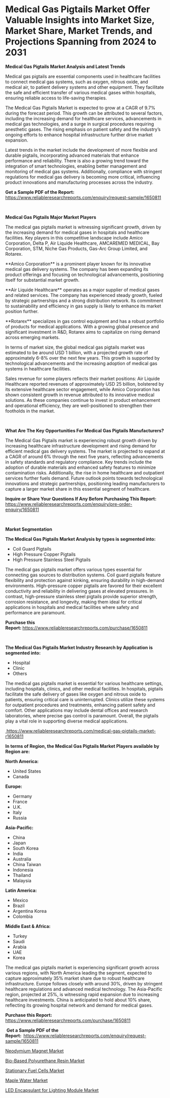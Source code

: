 <p><h1>Medical Gas Pigtails Market Offer Valuable Insights into Market Size, Market Share, Market Trends, and Projections Spanning from 2024 to 2031</h1></p><p><strong>Medical Gas Pigtails Market Analysis and Latest Trends</strong></p>
<p><p>Medical gas pigtails are essential components used in healthcare facilities to connect medical gas systems, such as oxygen, nitrous oxide, and medical air, to patient delivery systems and other equipment. They facilitate the safe and efficient transfer of various medical gases within hospitals, ensuring reliable access to life-saving therapies.</p><p>The Medical Gas Pigtails Market is expected to grow at a CAGR of 9.7% during the forecast period. This growth can be attributed to several factors, including the increasing demand for healthcare services, advancements in medical gas technologies, and a surge in surgical procedures requiring anesthetic gases. The rising emphasis on patient safety and the industry’s ongoing efforts to enhance hospital infrastructure further drive market expansion.</p><p>Latest trends in the market include the development of more flexible and durable pigtails, incorporating advanced materials that enhance performance and reliability. There is also a growing trend toward the integration of smart technologies, enabling better management and monitoring of medical gas systems. Additionally, compliance with stringent regulations for medical gas delivery is becoming more critical, influencing product innovations and manufacturing processes across the industry.</p></p>
<p><strong>Get a Sample PDF of the Report:&nbsp;</strong> <a href="https://www.reliableresearchreports.com/enquiry/request-sample/1650811?utm_campaign=12&utm_medium=2&utm_source=Github&utm_content=ia&utm_term=16122024&utm_id=medical-gas-pigtails">https://www.reliableresearchreports.com/enquiry/request-sample/1650811</a></p>
<p>&nbsp;</p>
<p><strong>Medical Gas Pigtails Major Market Players</strong></p>
<p><p>The medical gas pigtails market is witnessing significant growth, driven by the increasing demand for medical gases in hospitals and healthcare facilities. Key players in this competitive landscape include Amico Corporation, Delta P, Air Liquide Healthcare, AMCAREMED MEDICAL, Bay Corporation, STM, Niche Gas Products, Gas-Arc Group Limited, and Rotarex.</p><p>**Amico Corporation** is a prominent player known for its innovative medical gas delivery systems. The company has been expanding its product offerings and focusing on technological advancements, positioning itself for substantial market growth.</p><p>**Air Liquide Healthcare** operates as a major supplier of medical gases and related services. The company has experienced steady growth, fueled by strategic partnerships and a strong distribution network. Its commitment to sustainability and efficiency in gas supply is likely to enhance its market position further.</p><p>**Rotarex** specializes in gas control equipment and has a robust portfolio of products for medical applications. With a growing global presence and significant investment in R&D, Rotarex aims to capitalize on rising demand across emerging markets.</p><p>In terms of market size, the global medical gas pigtails market was estimated to be around USD 1 billion, with a projected growth rate of approximately 6-8% over the next few years. This growth is supported by technological advancements and the increasing adoption of medical gas systems in healthcare facilities.</p><p>Sales revenue for some players reflects their market positions: Air Liquide Healthcare reported revenues of approximately USD 25 billion, bolstered by its extensive healthcare sector engagement, while Amico Corporation has shown consistent growth in revenue attributed to its innovative medical solutions. As these companies continue to invest in product enhancement and operational efficiency, they are well-positioned to strengthen their footholds in the market.</p></p>
<p>&nbsp;</p>
<p><strong>What Are The Key Opportunities For Medical Gas Pigtails Manufacturers?</strong></p>
<p><p>The Medical Gas Pigtails market is experiencing robust growth driven by increasing healthcare infrastructure development and rising demand for efficient medical gas delivery systems. The market is projected to expand at a CAGR of around 6% through the next five years, reflecting advancements in safety standards and regulatory compliance. Key trends include the adoption of durable materials and enhanced safety features to minimize contamination risks. Additionally, the rise in home healthcare and outpatient services further fuels demand. Future outlook points towards technological innovations and strategic partnerships, positioning leading manufacturers to capture a larger market share in this essential segment of healthcare.</p></p>
<p><strong>Inquire or Share Your Questions If Any Before Purchasing This Report:</strong> <a href="https://www.reliableresearchreports.com/enquiry/pre-order-enquiry/1650811?utm_campaign=12&utm_medium=2&utm_source=Github&utm_content=ia&utm_term=16122024&utm_id=medical-gas-pigtails">https://www.reliableresearchreports.com/enquiry/pre-order-enquiry/1650811</a></p>
<p>&nbsp;</p>
<p><strong>Market Segmentation</strong></p>
<p><strong>The Medical Gas Pigtails Market Analysis by types is segmented into:</strong></p>
<p><ul><li>Coil Guard Pigtails</li><li>High Pressure Copper Pigtails</li><li>High Pressure Stainless Steel Pigtails</li></ul></p>
<p><p>The medical gas pigtails market offers various types essential for connecting gas sources to distribution systems. Coil guard pigtails feature flexibility and protection against kinking, ensuring durability in high-demand environments. High-pressure copper pigtails are favored for their excellent conductivity and reliability in delivering gases at elevated pressures. In contrast, high-pressure stainless steel pigtails provide superior strength, corrosion resistance, and longevity, making them ideal for critical applications in hospitals and medical facilities where safety and performance are paramount.</p></p>
<p><strong>Purchase this Report:&nbsp;</strong><a href="https://www.reliableresearchreports.com/purchase/1650811?utm_campaign=12&utm_medium=2&utm_source=Github&utm_content=ia&utm_term=16122024&utm_id=medical-gas-pigtails">https://www.reliableresearchreports.com/purchase/1650811</a></p>
<p>&nbsp;</p>
<p><strong>The Medical Gas Pigtails Market Industry Research by Application is segmented into:</strong></p>
<p><ul><li>Hospital</li><li>Clinic</li><li>Others</li></ul></p>
<p><p>The medical gas pigtails market is essential for various healthcare settings, including hospitals, clinics, and other medical facilities. In hospitals, pigtails facilitate the safe delivery of gases like oxygen and nitrous oxide to patients, ensuring critical care is uninterrupted. Clinics utilize these systems for outpatient procedures and treatments, enhancing patient safety and comfort. Other applications may include dental offices and research laboratories, where precise gas control is paramount. Overall, the pigtails play a vital role in supporting diverse medical applications.</p></p>
<p><a href="https://www.reliableresearchreports.com/medical-gas-pigtails-market-r1650811?utm_campaign=12&utm_medium=2&utm_source=Github&utm_content=ia&utm_term=16122024&utm_id=medical-gas-pigtails">&nbsp;https://www.reliableresearchreports.com/medical-gas-pigtails-market-r1650811</a></p>
<p><strong>In terms of Region, the Medical Gas Pigtails Market Players available by Region are:</strong></p>
<p>
    <p> <strong> North America: </strong>
        <ul>
            <li>United States</li>
            <li>Canada</li>
        </ul>
        </p> 
    <p> <strong> Europe: </strong>
        <ul>
            <li>Germany</li>
            <li>France</li>
            <li>U.K.</li>
            <li>Italy</li>
            <li>Russia</li>
        </ul>
        </p> 
    <p> <strong> Asia-Pacific: </strong>
        <ul>
            <li>China</li>
            <li>Japan</li>
            <li>South Korea</li>
            <li>India</li>
            <li>Australia</li>
            <li>China Taiwan</li>
            <li>Indonesia</li>
            <li>Thailand</li>
            <li>Malaysia</li>
        </ul>
        </p> 
    <p> <strong> Latin America: </strong>
        <ul>
            <li>Mexico</li>
            <li>Brazil</li>
            <li>Argentina Korea</li>
            <li>Colombia</li>
        </ul>
        </p> 
    <p> <strong> Middle East & Africa: </strong>
        <ul>
            <li>Turkey</li>
            <li>Saudi</li>
            <li>Arabia</li>
            <li>UAE</li>
            <li>Korea</li>
        </ul>
    </p>
    </p>
<p><p>The medical gas pigtails market is experiencing significant growth across various regions, with North America leading the segment, expected to capture approximately 35% market share due to robust healthcare infrastructure. Europe follows closely with around 30%, driven by stringent healthcare regulations and advanced medical technology. The Asia-Pacific region, projected at 25%, is witnessing rapid expansion due to increasing healthcare investments. China is anticipated to hold about 10% share, reflecting its growing hospital network and demand for medical gases.</p></p>
<p><strong>Purchase this Report: </strong><a href="https://www.reliableresearchreports.com/purchase/1650811?utm_campaign=12&utm_medium=2&utm_source=Github&utm_content=ia&utm_term=16122024&utm_id=medical-gas-pigtails">https://www.reliableresearchreports.com/purchase/1650811</a></p>
<p>&nbsp;<strong>Get a Sample PDF of the Report:&nbsp;&nbsp;</strong><a href="https://www.reliableresearchreports.com/enquiry/request-sample/1650811?utm_campaign=12&utm_medium=2&utm_source=Github&utm_content=ia&utm_term=16122024&utm_id=medical-gas-pigtails">https://www.reliableresearchreports.com/enquiry/request-sample/1650811</a></p>
<p><strong></strong></p>
<p><p><a href="https://www.linkedin.com/pulse/comprehensive-neodymium-magnet-market-forecast-97-cagr-growth-analysis-snbce?utm_campaign=12&utm_medium=2&utm_source=Github&utm_content=ia&utm_term=16122024&utm_id=medical-gas-pigtails">Neodymium Magnet Market</a></p><p><a href="https://github.com/JakirUddin511/Market-Research-Report-List-1/blob/main/bio-based-polyurethane-resin-market.md?utm_campaign=12&utm_medium=2&utm_source=Github&utm_content=ia&utm_term=16122024&utm_id=medical-gas-pigtails">Bio-Based Polyurethane Resin Market</a></p><p><a href="https://www.linkedin.com/pulse/stationary-fuel-cells-market-size-overview-growth-analysis-9izdc?utm_campaign=12&utm_medium=2&utm_source=Github&utm_content=ia&utm_term=16122024&utm_id=medical-gas-pigtails">Stationary Fuel Cells Market</a></p><p><a href="https://www.linkedin.com/pulse/success-formula-growing-maple-water-market-analysispromising-kmbie?utm_campaign=12&utm_medium=2&utm_source=Github&utm_content=ia&utm_term=16122024&utm_id=medical-gas-pigtails">Maple Water Market</a></p><p><a href="https://github.com/ChiragRP21/Market-Research-Report-List-6/blob/main/led-encapsulant-for-lighting-module-market.md?utm_campaign=12&utm_medium=2&utm_source=Github&utm_content=ia&utm_term=16122024&utm_id=medical-gas-pigtails">LED Encapsulant for Lighting Module Market</a></p></p>
